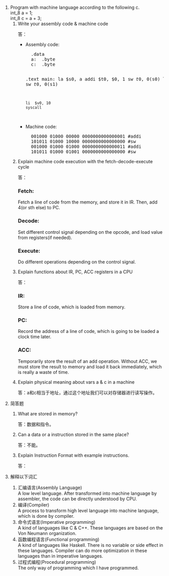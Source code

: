 <html lang="en">

<head>
	<meta charset="utf-8" />
	<title>作业7</title>
	<link type="text/css" href="homework.css" rel="stylesheet" media="screen" />
</head>

<body>
	<div>
		<ol>
			<li>
				Program with machine language according to the following c.<br />
				int_8 a = 1;<br />
				int_8 c = a + 3;
				<ol>
					<li>
						Write your assembly code & machine code<br />
						<p>答：</p>
						<ul>
							<li>
								Assembly code:<br />
<pre>
  .data
  a:  .byte
  c:  .byte

  .text
  main:
    la  $s0, a
    addi  $t0, $0, 1
    sw  $t0, 0($s0)
    la  $s1, c
    addi  $t0, $t0, 3
    sw  $t0, 0($s1)

    li  $v0, 10
    syscall
</pre>
							</li>
							<li>
								Machine code:<br />
<pre>
  001000 01000 00000 0000000000000001 #addi
  101011 01000 10000 0000000000000000 #sw
  001000 01000 01000 0000000000000011 #addi
  101011 01000 01001 0000000000000000 #sw
</pre>
							</li>
						</ul>
					</li>
					<li>
						Explain machine code execution with the fetch-decode-execute cycle<br />
						<p>答：</p>	
							<h3>Fetch:</h3>
							<p>Fetch a line of code from the memory, and store it in IR. Then, add 4(or sth else) to PC.</p>
							<h3>Decode:</h3>
							<p>Set different control signal depending on the opcode, and load value from registers(if needed).</p>
							<h3>Execute:</h3>
							<p>Do different operations depending on the control signal.</p>
					</li>
					<li>
						Explain functions about IR, PC, ACC registers in a CPU<br />
						<p>答：</p>			
							<h3>IR:</h3>
							<p>Store a line of code, which is loaded from memory.</p>
							<h3>PC:</h3>
							<p>Record the address of a line of code, which is going to be loaded a clock time later.</p>
							<h3>ACC:</h3>
							<p>Temporarily store the result of an add operation. Without ACC, we must store the result to memory and load it back immediately, which is really a waste of time.</p>
					</li>
					<li>
						Explain physical meaning about vars a & c in a machine<br />
						<p>答：a和c相当于地址，通过这个地址我们可以对存储器进行读写操作。</p>
					</li>
				</ol>
			</li>
			<li>简答题</li>
				<ol>
					<li>
						What are stored in memory?<br />
						<p>答：数据和指令。</p>
					</li>
					<li>
						Can a data or a instruction stored in the same place?<br />
						<p>答：不能。</p>
					</li>
					<li>
						Explain Instruction Format with example instructions.<br />
						<p>答：</p>
					</li>
				</ol>
			<li>解释以下词汇</li>
				<ol>
					<li>
						汇编语言(Assembly Language)<br />
						A low level language. After transformed into machine language by assembler, the code can be directly understood by CPU.
					</li>
					<li>
						编译(Compiler)<br />
						A process to transform high level language into machine language, which is done by compiler.
					</li>
					<li>
						命令式语言(Imperative programming)<br />
						A kind of languages like C & C++. These languages are based on the Von Neumann organization.
					</li>
					<li>
						函数编程语言(Functional programming)<br />
						A kind of languages like Haskell. There is no variable or side effect in these languages. Compiler can do more optimization in these languages than in imperative languages.
					</li>
					<li>
						过程式编程(Procedural programming)<br />
						The only way of programming which I have programmed.
					</li>
				</ol>
		</ol>
	</div><!--正文-->
</body>
</html>
